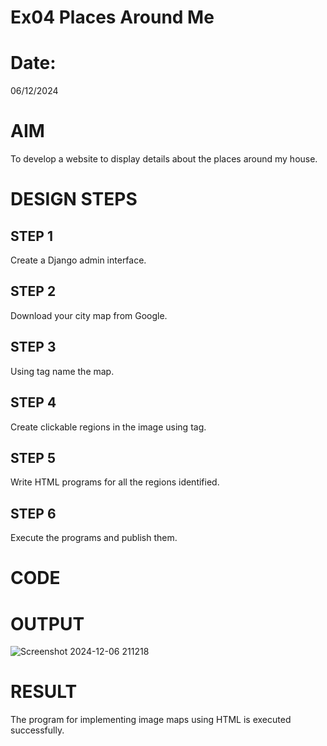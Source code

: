 # Ex04 Places Around Me
# Date:
06/12/2024
# AIM
To develop a website to display details about the places around my house.

# DESIGN STEPS
## STEP 1
Create a Django admin interface.

## STEP 2
Download your city map from Google.

## STEP 3
Using <map> tag name the map.

## STEP 4
Create clickable regions in the image using <area> tag.

## STEP 5
Write HTML programs for all the regions identified.

## STEP 6
Execute the programs and publish them.

# CODE
# OUTPUT
![Screenshot 2024-12-06 211218](https://github.com/user-attachments/assets/fd4e2507-73c1-4c90-8f7e-737bfedfbe98)

# RESULT
The program for implementing image maps using HTML is executed successfully.
